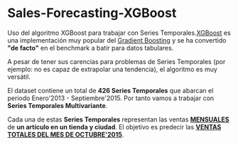 # Sales-Forecasting-XGBoost

Uso del algoritmo XGBoost para trabajar con Series Temporales.[XGBoost](https://xgboost.readthedocs.io/en/stable/) es una implementación muy popular del [Gradient Boosting](https://interactivechaos.com/es/manual/tutorial-de-machine-learning/gradient-boosting) y se ha convertido **"de facto"** en el benchmark a batir para datos tabulares.

A pesar de tener sus carencias para problemas de Series Temporales (por ejemplo: no es capaz de extrapolar una tendencia), el algoritmo es muy versátil.

El dataset contiene un total de **426 Series Temporales** que abarcan el periodo Enero'2013 - Septiembre'2015. Por tanto vamos a trabajar con **Series Temporales Multivariante**.

Cada una de estas **Series Temporales** representan las ventas <u>**MENSUALES**</u> de **un artículo en un tienda y ciudad**. El objetivo es predecir las <u>**VENTAS TOTALES DEL MES DE OCTUBRE'2015**</u>.

